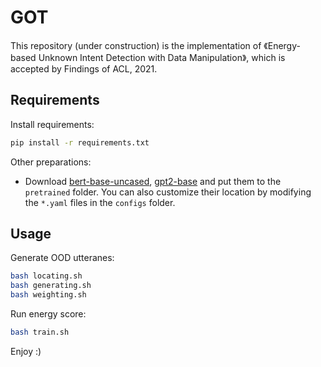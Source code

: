 # GOT

This repository (under construction) is the implementation of 《Energy-based Unknown Intent Detection with Data Manipulation》, which is accepted by Findings of ACL, 2021.


## Requirements
Install requirements:
```bash
pip install -r requirements.txt
```

Other preparations:
- Download [bert-base-uncased](https://huggingface.co/bert-base-uncased/tree/main), [gpt2-base](https://huggingface.co/gpt2/tree/main) and put them to the `pretrained` folder. You can also customize their location by modifying the `*.yaml` files in the `configs` folder.  


## Usage
Generate OOD utteranes:
```bash
bash locating.sh
bash generating.sh
bash weighting.sh
```

Run energy score:
```bash
bash train.sh
```

Enjoy :)